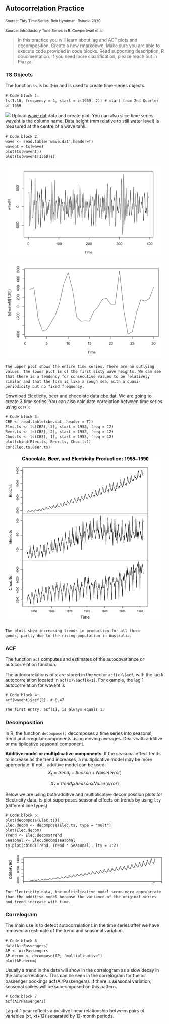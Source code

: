 ## Autocorrelation Practice

<small> Source: Tidy Time Series. Rob Hyndman. Rstudio 2020 </small>

<small> Source: Introductory Time Series in R. Cowpertwait et al. </small>

> In this practice you will learn about lag and ACF plots and decomposition. Create a new rmarkdown. Make sure you are able to execute code provided in code blocks. Read supporting description, R doucmentation. If you need more claarification, please reach out in Piazza.

### TS Objects

The function ```ts``` is built-in and is used to create time-series objects.

```
# Code block 1:
ts(1:10, frequency = 4, start = c(1959, 2)) # start from 2nd Quarter of 1959
```
![](_static/Part1-ts.png)
Upload [wave.dat](_static/wave.dat) data and create plot. You can also slice time series. waveht is the column name. Data height (mm relative to still water level) is measured at the centre of a wave tank.

```
# Code block 2:
wave <- read.table('wave.dat',header=T)
waveht = ts(wave)
plot(ts(waveht))
plot(ts(waveht[1:60]))
```
![](_static/Part1-1.png)

![](_static/Part1-2.png)

```{note}
The upper plot shows the entire time series. There are no outlying values. The lower plot is of the first sixty wave heights. We can see that there is a tendency for consecutive values to be relatively similar and that the form is like a rough sea, with a quasi-periodicity but no fixed frequency.
```

Download Electicity, beer and chocolate data [cbe.dat](_static/cbe.dat). We are going to create 3 time series. You can also calculate correlation between time series using ```cor()```:

```
# Code block 3:
CBE <- read.table(cbe.dat, header = T))
Elec.ts <- ts(CBE[, 3], start = 1958, freq = 12)
Beer.ts <- ts(CBE[, 2], start = 1958, freq = 12)
Choc.ts <- ts(CBE[, 1], start = 1958, freq = 12)
plot(cbind(Elec.ts, Beer.ts, Choc.ts))
cor(Elec.ts,Beer.ts)
```
![](_static/Part1-3.png)
```{Note}
The plots show increasing trends in production for all three
goods, partly due to the rising population in Australia.
```

### ACF
The function ```acf``` computes and estimates of the autocovariance or autocorrelation function.

The autocorrelations of x are stored in the vector ```acf(x)\$acf```, with the lag k autocorrelation located in ```acf(x)\$acf[k+1]```. For example, the lag 1 autocorrelation for waveht is

```
# Code block 4:
acf(waveht)$acf[2]  # 0.47
```

```{note}
The first entry, acf[1], is always equals 1.
```

### Decomposition
In R, the function ```decompose()```  decomposes a time series into seasonal, trend and irregular components using moving averages. Deals with additive or multiplicative seasonal component.

**Additive model or multiplicative components**: If the seasonal effect tends to increase as the trend increases, a multiplicative model may be more appropriate. If not - additive model can be used:
$$ X_{t} = trend_{t} + Season + Noise (error) $$

$$ X_{t} = trend_{t} x Season x Noise (error) $$ 

Below we are using both additive and multiplicative decomposition plots for Electricity data. ts.plot superposes seasonal effects on trends by using ```lty``` (different line types)

```
# Code block 5:
plot(decompose(Elec.ts)) 
Elec.decom <- decompose(Elec.ts, type = "mult")
plot(Elec.decom)
Trend <- Elec.decom$trend
Seasonal <- Elec.decom$seasonal
ts.plot(cbind(Trend, Trend * Seasonal), lty = 1:2)

```
![](_static/Part1-4.png)
```{note}
For Electricity data, the multiplicative model seems more appropriate than the additive model because the variance of the original series and trend increase with time.
```

### Correlogram

The main use is to detect autocorrelations in the time series after we have removed an estimate of the trend and seasonal variation. 

```
# Code block 6
data(AirPassengers)
AP <- AirPassengers
AP.decom <- decompose(AP, "multiplicative")
plot(AP.decom)
```

Usually a trend in the data will show in the correlogram as a slow decay in the autocorrelations. This can be seen in the correlogram for the air passenger bookings acf(AirPassengers). If there is seasonal variation, seasonal spikes will be superimposed on this pattern. 

```
# Code block 7
acf(AirPassengers)
```
Lag of 1 year reflects a positive linear relationship between pairs of variables (xt, xt+12) separated by 12-month periods. 



